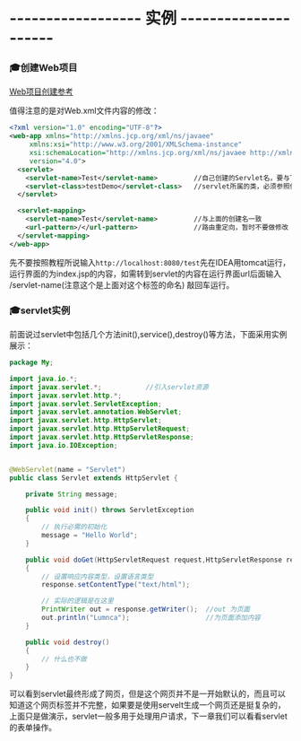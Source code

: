 # ------------------ 实例 --------------------- #

### :mortar_board:创建Web项目 ###

[Web项目创建参考](https://www.jb51.net/article/151482.htm)

值得注意的是对Web.xml文件内容的修改：

```xml
<?xml version="1.0" encoding="UTF-8"?>
<web-app xmlns="http://xmlns.jcp.org/xml/ns/javaee"
     xmlns:xsi="http://www.w3.org/2001/XMLSchema-instance"
     xsi:schemaLocation="http://xmlns.jcp.org/xml/ns/javaee http://xmlns.jcp.org/xml/ns/javaee/web-app_4_0.xsd"
     version="4.0">
  <servlet>
    <servlet-name>Test</servlet-name>         //自己创建的Servlet名，要与下面一致
    <servlet-class>testDemo</servlet-class>   //servlet所属的类，必须参照你的servlet所在的类
  </servlet>

  <servlet-mapping>
    <servlet-name>Test</servlet-name>         //与上面的创建名一致
    <url-pattern>/</url-pattern>              //路由重定向，暂时不要做修改
  </servlet-mapping>
</web-app>
```

先不要按照教程所说输入`http://localhost:8080/test`先在IDEA用tomcat运行，运行界面的为index.jsp的内容，如需转到servlet的内容在运行界面url后面输入
/servlet-name(注意这个是上面对这个标签的命名)  敲回车运行。


### :mortar_board:servlet实例 ###

前面说过servlet中包括几个方法init(),service(),destroy()等方法，下面采用实例展示：

```java
package My;

import java.io.*;
import javax.servlet.*;           //引入servlet资源
import javax.servlet.http.*;
import javax.servlet.ServletException;
import javax.servlet.annotation.WebServlet;
import javax.servlet.http.HttpServlet;
import javax.servlet.http.HttpServletRequest;
import javax.servlet.http.HttpServletResponse;
import java.io.IOException;


@WebServlet(name = "Servlet")
public class Servlet extends HttpServlet {

    private String message;

    public void init() throws ServletException
    {
        // 执行必需的初始化
        message = "Hello World";
    }

    public void doGet(HttpServletRequest request,HttpServletResponse response)throws ServletException, IOException
    {
        // 设置响应内容类型，设置语言类型
        response.setContentType("text/html");

        // 实际的逻辑是在这里
        PrintWriter out = response.getWriter();  //out 为页面
        out.println("Lumnca");                   //为页面添加内容
    }

    public void destroy()
    {
        // 什么也不做
    }
}
```


可以看到servlet最终形成了网页，但是这个网页并不是一开始默认的，而且可以知道这个网页标签并不完整，如果要是使用servelt生成一个网页还是挺复杂的，上面只是做演示，servlet一般多用于处理用户请求，下一章我们可以看看servlet的表单操作。







